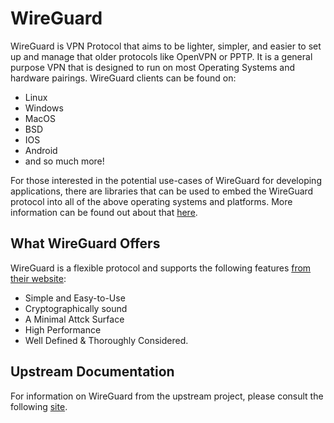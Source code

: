 
# WireGuard

WireGuard is VPN Protocol that aims to be lighter, simpler, and easier to set up and manage that older protocols like OpenVPN or PPTP. It is a general purpose VPN that is designed to run on most Operating Systems and hardware pairings. WireGuard clients can be found on:

* Linux
* Windows
* MacOS
* BSD
* IOS
* Android
* and so much more!

For those interested in the potential use-cases of WireGuard for developing applications, there are libraries that can be used to embed the WireGuard protocol into all of the above operating systems and platforms. More information can be found out about that [here](https://www.wireguard.com/embedding/).

## What WireGuard Offers

WireGuard is a flexible protocol and supports the following features [from their website](https://www.wireguard.com/):

* Simple and Easy-to-Use
* Cryptographically sound
* A Minimal Attck Surface
* High Performance
* Well Defined & Thoroughly Considered.

## Upstream Documentation

For information on WireGuard from the upstream project, please consult the following [site](https://www.wireguard.com/).
